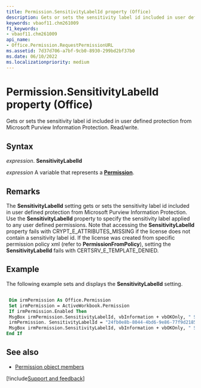 ```yaml
---
title: Permission.SensitivityLabelId property (Office)
description: Gets or sets the sensitivity label id included in user defined protection from Microsoft Purview Information Protection. Read/write.
keywords: vbaof11.chm261009
f1_keywords:
- vbaof11.chm261009
api_name:
- Office.Permission.RequestPermissionURL
ms.assetid: 7d37d706-a7bf-9cb0-8930-299bd2bf37b0
ms.date: 06/10/2022
ms.localizationpriority: medium
---
```


# Permission.SensitivityLabelId property (Office)

Gets or sets the sensitivity label id included in user defined protection from Microsoft Purview Information Protection. Read/write.

## Syntax

_expression_. **SensitivityLabelId**

_expression_ A variable that represents a **[Permission](Office.Permission.md)**.

## Remarks

The **SensitivityLabelId** setting gets or sets the sensitivity label id included in user defined protection from Microsoft Purview Information Protection. Use the **SensitivityLabelId** property to specify the sensitivity label applied to any user defined permissions. Note that accessing the **SensitivityLabelId** property fails with CRYPT_E_ATTRIBUTES_MISSING if the license does not contain a sensitivity label id. If the license was created from specific permission policy xml (refer to **PermissionFromPolicy**), setting the **SensitivityLabelId** fails with CERTSRV_E_TEMPLATE_DENIED.

## Example

The following example sets and displays the **SensitivityLabelId** setting.

```vb

 Dim irmPermission As Office.Permission 
 Set irmPermission = ActiveWorkbook.Permission 
 If irmPermission.Enabled Then 
 MsgBox irmPermission.SensitivityLabelId, vbInformation + vbOKOnly, " SensitivityLabelId"
 irmPermission. SensitivityLabelId = "24fb0e8b-8044-4bd6-9e86-77f9d21856dc"
 MsgBox irmPermission.SensitivityLabelId, vbInformation + vbOKOnly, " SensitivityLabelId"
End If

 ```
## See also

- [Permission object members](overview/library-reference/permission-members-office.md)

[!include[Support and feedback](~/includes/feedback-boilerplate.md)]
